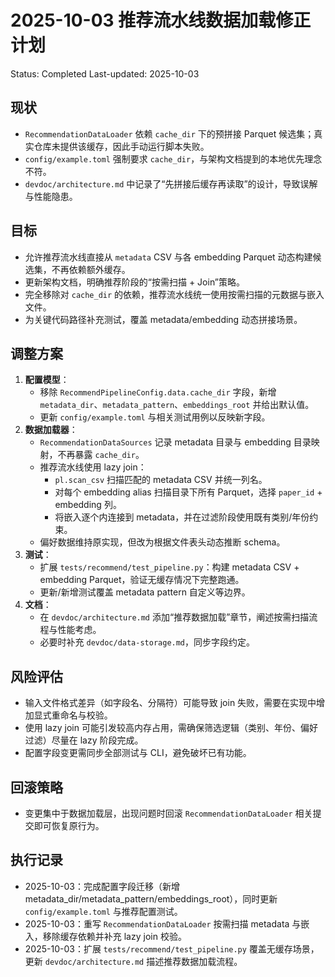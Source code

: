 # 2025-10-03 推荐流水线数据加载修正计划
Status: Completed
Last-updated: 2025-10-03

## 现状
- `RecommendationDataLoader` 依赖 `cache_dir` 下的预拼接 Parquet 候选集；真实仓库未提供该缓存，因此手动运行脚本失败。
- `config/example.toml` 强制要求 `cache_dir`，与架构文档提到的本地优先理念不符。
- `devdoc/architecture.md` 中记录了“先拼接后缓存再读取”的设计，导致误解与性能隐患。

## 目标
- 允许推荐流水线直接从 `metadata` CSV 与各 embedding Parquet 动态构建候选集，不再依赖额外缓存。
- 更新架构文档，明确推荐阶段的“按需扫描 + Join”策略。
- 完全移除对 `cache_dir` 的依赖，推荐流水线统一使用按需扫描的元数据与嵌入文件。
- 为关键代码路径补充测试，覆盖 metadata/embedding 动态拼接场景。

## 调整方案
1. **配置模型**：
   - 移除 `RecommendPipelineConfig.data.cache_dir` 字段，新增 `metadata_dir`、`metadata_pattern`、`embeddings_root` 并给出默认值。
   - 更新 `config/example.toml` 与相关测试用例以反映新字段。
2. **数据加载器**：
   - `RecommendationDataSources` 记录 metadata 目录与 embedding 目录映射，不再暴露 `cache_dir`。
   - 推荐流水线使用 lazy join：
     - `pl.scan_csv` 扫描匹配的 metadata CSV 并统一列名。
     - 对每个 embedding alias 扫描目录下所有 Parquet，选择 `paper_id` + embedding 列。
     - 将嵌入逐个内连接到 metadata，并在过滤阶段使用既有类别/年份约束。
   - 偏好数据维持原实现，但改为根据文件表头动态推断 schema。
3. **测试**：
   - 扩展 `tests/recommend/test_pipeline.py`：构建 metadata CSV + embedding Parquet，验证无缓存情况下完整跑通。
   - 更新/新增测试覆盖 metadata pattern 自定义等边界。
4. **文档**：
   - 在 `devdoc/architecture.md` 添加“推荐数据加载”章节，阐述按需扫描流程与性能考虑。
   - 必要时补充 `devdoc/data-storage.md`，同步字段约定。

## 风险评估
- 输入文件格式差异（如字段名、分隔符）可能导致 join 失败，需要在实现中增加显式重命名与校验。
- 使用 lazy join 可能引发较高内存占用，需确保筛选逻辑（类别、年份、偏好过滤）尽量在 lazy 阶段完成。
- 配置字段变更需同步全部测试与 CLI，避免破坏已有功能。

## 回滚策略
- 变更集中于数据加载层，出现问题时回滚 `RecommendationDataLoader` 相关提交即可恢复原行为。

## 执行记录
- 2025-10-03：完成配置字段迁移（新增 metadata_dir/metadata_pattern/embeddings_root），同时更新 `config/example.toml` 与推荐配置测试。
- 2025-10-03：重写 `RecommendationDataLoader` 按需扫描 metadata 与嵌入，移除缓存依赖并补充 lazy join 校验。
- 2025-10-03：扩展 `tests/recommend/test_pipeline.py` 覆盖无缓存场景，更新 `devdoc/architecture.md` 描述推荐数据加载流程。
